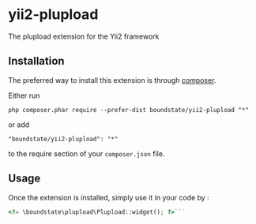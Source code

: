 yii2-plupload
=============
The plupload extension for the Yii2 framework

Installation
------------

The preferred way to install this extension is through [composer](http://getcomposer.org/download/).

Either run

```
php composer.phar require --prefer-dist boundstate/yii2-plupload "*"
```

or add

```
"boundstate/yii2-plupload": "*"
```

to the require section of your `composer.json` file.


Usage
-----

Once the extension is installed, simply use it in your code by  :

```php
<?= \boundstate\plupload\Plupload::widget(); ?>```
